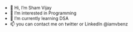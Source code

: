 - 👋 Hi, I’m Sham Vijay
- 👀 I’m interested in Programming
- 🌱 I’m currently learning DSA
- 📫 you can contact me on twitter or LinkedIn @iamvbenz

